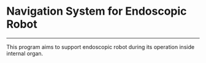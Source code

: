 # Navigation System for Endoscopic Robot

<hr>

This program aims to support endoscopic robot during its operation inside internal organ. 

